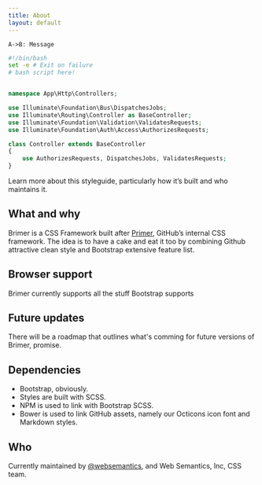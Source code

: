 ```yaml
---
title: About
layout: default
---
```


```diagram
A->B: Message
```

```bash
#!/bin/bash
set -e # Exit on failure
# bash script here!
```

```php

namespace App\Http\Controllers;

use Illuminate\Foundation\Bus\DispatchesJobs;
use Illuminate\Routing\Controller as BaseController;
use Illuminate\Foundation\Validation\ValidatesRequests;
use Illuminate\Foundation\Auth\Access\AuthorizesRequests;

class Controller extends BaseController
{
    use AuthorizesRequests, DispatchesJobs, ValidatesRequests;
}

```

Learn more about this styleguide, particularly how it’s built and who maintains it.

## What and why

Brimer is a CSS Framework built after [Primer](http://primercss.io), GitHub’s internal CSS framework. The idea is to have a cake and eat it too by combining Github attractive clean style and Bootstrap extensive feature list.

## Browser support

Brimer currently supports all the stuff Bootstrap supports

## Future updates

There will be a roadmap that outlines what's comming for future versions of Brimer, promise.

## Dependencies

- Bootstrap, obviously.
- Styles are built with SCSS.
- NPM is used to link with Bootstrap SCSS.
- Bower is used to link GitHub assets, namely our Octicons icon font and Markdown styles.

## Who

Currently maintained by [@websemantics](https://github.com/websemantics), and Web Semantics, Inc, CSS team.
